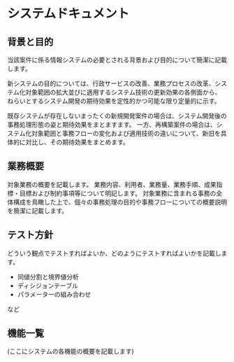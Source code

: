 システムドキュメント
===========================

背景と目的
--------------------------------

当該案件に係る情報システムの必要とされる背景および目的について簡潔に記載します。

新システムの目的については、行政サービスの改善、業務プロセスの改革、システム化対象範囲の拡大並びに適用するシステム技術の更新効果の各側面から、
ねらいとするシステム開発の期待効果を定性的かつ可能な限り定量的に示す。

既存システムが存在しないまったくの新規開発案件の場合は、システム開発後の事務処理形態の姿と期待効果をまとますます。
一方、再構築案件の場合は、システム化対象範囲と事務フローの変化および適用技術の違いについて、新旧を具体的に対比し、その期待効果をまとめます。

業務概要
--------------------------------

対象業務の概要を記載します。
業務内容、利用者、業務量、業務手順、成果指標・目標および制約事項等について明記します。
対象業務に含まれる事務の全体構成を鳥瞰した上で、個々の事務処理の目的や事務フローについての概要説明を簡潔に記載します。

テスト方針
--------------------------------

どういう観点でテストすればよいか、どのようにテストすればよいかを記載します。

* 同値分割と境界値分析
* ディシジョンテーブル
* パラメーターの組み合わせ

など

機能一覧
--------------------------------

(ここにシステムの各機能の概要を記載します)

